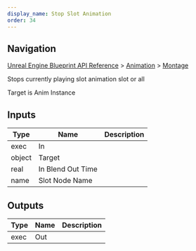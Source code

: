 ```yaml
---
display_name: Stop Slot Animation
order: 34
---
```

## Navigation

[Unreal Engine Blueprint API Reference](https://dev.epicgames.com/documentation/en-us/unreal-engine/BlueprintAPI) > [Animation](https://dev.epicgames.com/documentation/en-us/unreal-engine/BlueprintAPI/Animation) > [Montage](https://dev.epicgames.com/documentation/en-us/unreal-engine/BlueprintAPI/Animation/Montage)

Stops currently playing slot animation slot or all

Target is Anim Instance

## Inputs

| Type | Name | Description |
| --- | --- | --- |
| exec | In |  |
| object | Target |  |
| real | In Blend Out Time |  |
| name | Slot Node Name |  |

## Outputs

| Type | Name | Description |
| --- | --- | --- |
| exec | Out |  |
